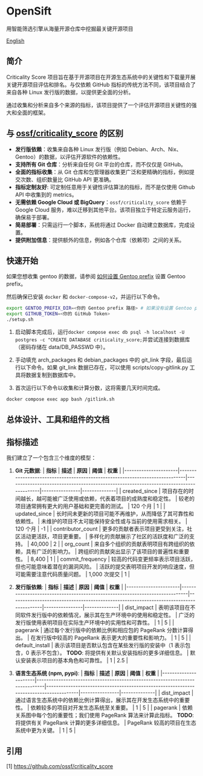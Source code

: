 # OpenSift

用智能筛选引擎从海量开源仓库中挖掘最关键开源项目

[English](./README.md)

## 简介

Criticality Score 项目旨在基于开源项目在开源生态系统中的关键性和下载量开展关键开源项目评估和排名。与仅依赖 GitHub 指标的传统方法不同，该项目结合了来自各种 Linux 发行版的数据，以提供更全面的分析。

通过收集和分析来自多个来源的指标，该项目提供了一个评估开源项目关键性的强大和全面的框架。

## 与 [ossf/criticality_score](https://github.com/ossf/criticality_score) 的区别

- **发行版依赖**：收集来自各种 Linux 发行版（例如 Debian、Arch、Nix、Gentoo）的数据，以评估开源软件的依赖性。
- **支持所有 Git 仓库**：分析来自任何 Git 平台的仓库，而不仅仅是 GitHub。
- **全面的指标收集**：从 Git 仓库和包管理器收集更广泛和更精确的指标，例如提交次数、组织数量比 GitHub API 更准确。
- **指标定制友好**: 可定制任意用于关键性评估算法的指标，而不是仅使用 Github API 中收集到的 metrics。
- **无需依赖 Google Cloud 或 BigQuery**：`ossf/criticality_score` 依赖于 Google Cloud 服务，难以迁移到其他平台。该项目独立于特定云服务运行，确保易于部署。
- **简易部署**：只需运行一个脚本，系统将通过 Docker 自动建立数据库，完成设置。
- **提供附加信息**：提供额外的信息，例如各个仓库（依赖项）之间的关系。

## 快速开始

如果您想收集 gentoo 的数据，请参阅 [如何设置 Gentoo prefix](./docs/setup/gentoo.zh_CN.md) 设置 Gentoo prefix。

然后确保已安装 `docker` 和 `docker-compose-v2`，并运行以下命令。

```sh
export GENTOO_PREFIX_DIR=<你的 Gentoo prefix 路径> # 如果没有设置 Gentoo prefix，请忽略
export GITHUB_TOKEN=<你的 GitHub Token>
./setup.sh
```

1. 启动脚本完成后，运行`docker compose exec db psql -h localhost -U postgres -c "CREATE DATABASE criticality_score;`并尝试连接到数据库（密码存储在 data/DB_PASSWD 中）。

2. 手动填充 arch_packages 和 debian_packages 中的 git_link 字段，最后运行以下命令。如果 git_link 数据已存在，可以使用 scripts/copy-gitlink.py 工具将数据复制到数据库中。

3. 首次运行以下命令以收集和计算分数，这将需要几天时间完成。

```sh
docker compose exec app bash /gitlink.sh
```

## 总体设计、工具和组件的文档

## 指标描述

我们建立了一个包含三个维度的模型：

1. **Git 元数据**:
    | **指标**             | **描述**                                                                   | **原因**                                                                              | **阈值**      | **权重**     |
    |----------------------|-----------------------------------------------------------------------------|---------------------------------------------------------------------------------------|----------------|--------------|
    | created_since        | 项目存在的时间越长，越可能被广泛使用或依赖，代表着项目的成熟度和稳定性。      | 较老的项目通常拥有更大的用户基础和更完善的测试。                                       | 120 个月      | 1            |
    | updated_since        | 长时间未更新的项目可能不再维护，从而降低了其可靠性和依赖性。                 | 未维护的项目不太可能保持安全性或与当前的使用需求相关。                               | 120 个月      | -1           |
    | contributor_count    | 更多的贡献者表示项目更受到关注，社区活动更活跃，项目更重要。                 | 多样化的贡献展示了社区的活跃度和广泛的支持。                                           | 40,000         | 2            |
    | org_count            | 来自多个组织的贡献表明项目有跨组织的依赖，具有广泛的影响力。                 | 跨组织的贡献突出显示了该项目的普遍性和重要性。                                         | 8,400          | 1            |
    | commit_frequency     | 较高的代码变更频率表示项目活跃，但也可能意味着潜在的漏洞风险。               | 活跃的提交表明项目开发的响应速度，但可能需要注意代码质量问题。                       | 1,000 次提交  | 1            |

2. **发行版依赖**:
    | **指标**             | **描述**                                                                   | **原因**                                                                              | **阈值**      | **权重**     |
    |----------------------|-----------------------------------------------------------------------------|---------------------------------------------------------------------------------------|----------------|--------------|
    | dist_impact          | 表明该项目在不同软件发行版中的依赖情况，展示其在生产环境中的使用和稳定性。  | 广泛的发行版使用表明项目在实际生产环境中的实用性和可靠性。                           | 1              | 5            |
    | pagerank             | 通过每个发行版中的依赖比例和相应包的 PageRank 分数计算得出。                 | 在发行版中较高的 PageRank 表示更大的重要性和影响力。                                   | 1              | 5            |
    | default_install      | 表示该项目是否默认包含在某些发行版的安装中（1 表示包含，0 表示不包含）。 **TODO**: 将提供有关默认安装指标的更多详细信息。 | 默认安装表示项目的基本角色和可靠性。                                                   | 1              | 2.5          |

3. **语言生态系统 (npm, pypi)**:
    | **指标**             | **描述**                                                                   | **原因**                                                                              | **阈值**      | **权重**     |
    |----------------------|-----------------------------------------------------------------------------|---------------------------------------------------------------------------------------|----------------|--------------|
    | dist_impact          | 通过语言生态系统中的依赖比例计算得出，展示其在开发生态系统中的重要性。       | 依赖较多的项目对开发生态系统至关重要。                                                 | 1              | 5            |
    | pagerank             | 依赖关系图中每个包的重要性；我们使用 PageRank 算法来计算此指标。 **TODO**: 将提供有关 PageRank 计算的更多详细信息。 | PageRank 较高的项目在生态系统中更为关键。                                               | 1              | 5            |

## 引用

[1] <https://github.com/ossf/criticality_score>
